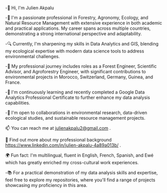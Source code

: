 -👋 Hi, I'm Julien Akpalu

-🌿 I'm a passionate professional in Forestry, Agronomy, Ecology, and Natural Resource Management with extensive experience in both academic and practical applications. My career spans across multiple countries, demonstrating a strong international perspective and adaptability.

-🔍 Currently, I'm sharpening my skills in Data Analytics and GIS, blending my ecological expertise with modern data science tools to address environmental challenges.

-💼 My professional journey includes roles as a Forest Engineer, Scientific Advisor, and Agroforestry Engineer, with significant contributions to environmental projects in Morocco, Switzerland, Germany, Guinea, and France.

-🌱 I'm continuously learning and recently completed a Google Data Analytics Professional Certificate to further enhance my data analysis capabilities.

-🤝 I'm open to collaborations in environmental research, data-driven ecological studies, and sustainable resource management projects.

📫 You can reach me at julienakpalu2@gmail.com .

🔗 Find out more about my professional background https://www.linkedin.com/in/julien-akpalu-4a89a013b/ .

🌍 Fun fact: I'm multilingual, fluent in English, French, Spanish, and Ewé which has greatly enriched my cross-cultural work experiences.

-📚 For a practical demonstration of my data analysis skills and expertise, feel free to explore my repositories, where you'll find a range of projects showcasing my proficiency in this area.
